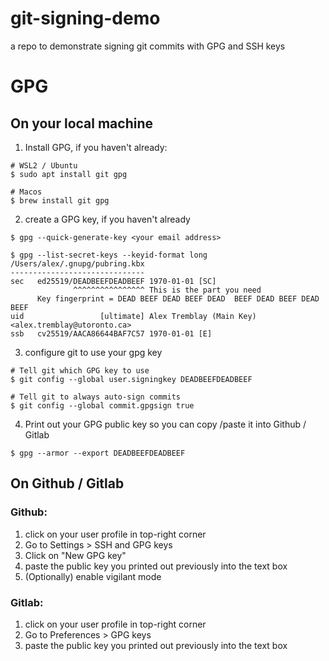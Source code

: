 # git-signing-demo
a repo to demonstrate signing git commits with GPG and SSH keys

# GPG

## On your local machine

1. Install GPG, if you haven't already:

```console
# WSL2 / Ubuntu
$ sudo apt install git gpg

# Macos
$ brew install git gpg
```

2. create a GPG key, if you haven't already

```console
$ gpg --quick-generate-key <your email address>

$ gpg --list-secret-keys --keyid-format long
/Users/alex/.gnupg/pubring.kbx
------------------------------
sec   ed25519/DEADBEEFDEADBEEF 1970-01-01 [SC]
              ^^^^^^^^^^^^^^^^ This is the part you need
      Key fingerprint = DEAD BEEF DEAD BEEF DEAD  BEEF DEAD BEEF DEAD BEEF
uid                 [ultimate] Alex Tremblay (Main Key) <alex.tremblay@utoronto.ca>
ssb   cv25519/AACA86644BAF7C57 1970-01-01 [E]
```

3. configure git to use your gpg key

```console
# Tell git which GPG key to use
$ git config --global user.signingkey DEADBEEFDEADBEEF

# Tell git to always auto-sign commits
$ git config --global commit.gpgsign true
```

4. Print out your GPG public key so you can copy /paste it into Github / Gitlab
```console
$ gpg --armor --export DEADBEEFDEADBEEF
```

## On Github / Gitlab

### Github:

1. click on your user profile in top-right corner
2. Go to Settings > SSH and GPG keys
3. Click on "New GPG key"
4. paste the public key you printed out previously into the text box
5. (Optionally) enable vigilant mode

### Gitlab:

1. click on your user profile in top-right corner
2. Go to Preferences > GPG keys
3. paste the public key you printed out previously into the text box